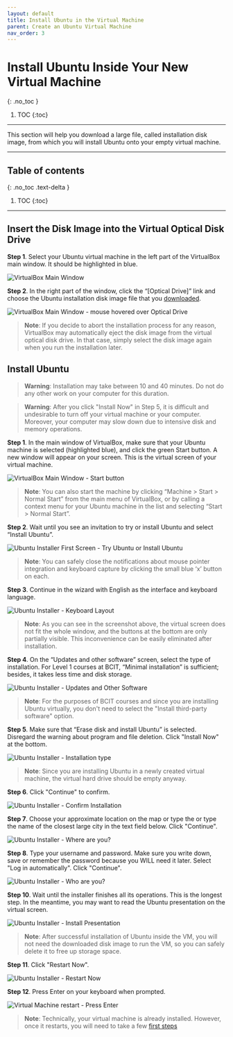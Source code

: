 ```yaml
---
layout: default
title: Install Ubuntu in the Virtual Machine
parent: Create an Ubuntu Virtual Machine
nav_order: 3
---
```


# Install Ubuntu Inside Your New Virtual Machine
{: .no_toc }

1. TOC
{:toc}

---

This section will help you download a large file, called installation disk image, from which you will install Ubuntu onto your empty virtual machine.

---
## Table of contents
{: .no_toc .text-delta }

1. TOC
{:toc}

---

## Insert the Disk Image into the Virtual Optical Disk Drive

**Step 1**. Select your Ubuntu virtual machine in the left part of the VirtualBox main window. It should be highlighted in blue.

![VirtualBox Main Window](../assets/VM-11.png)

**Step 2**. In the right part of the window, click the “[Optical Drive]” link and choose the Ubuntu installation disk image file that you [downloaded](https://yaki-bcit.github.io/doc-virtualbox/docs/create-ubuntu-vm/download-ubuntu.html).

![VirtualBox Main Window - mouse hovered over Optical Drive](../assets/VM-13-1-sh.png)

> **Note**: If you decide to abort the installation process for any reason, VirtualBox may automatically eject the disk image from the virtual optical disk drive. In that case, simply select the disk image again when you run the installation later.

## Install Ubuntu

> **Warning**: Installation may take between 10 and 40 minutes. Do not do any other work on your computer for this duration. 

> **Warning**: After you click "Install Now" in Step 5, it is difficult and undesirable to turn off your virtual machine or your computer. Moreover, your computer may slow down due to intensive disk and memory operations. 

**Step 1**. In the main window of VirtualBox, make sure that your Ubuntu machine is selected (highlighted blue), and click the green Start button. A new window will appear on your screen. This is the virtual screen of your virtual machine.

![VirtualBox Main Window - Start button](../assets/VM-12.png)

> **Note**: You can also start the machine by clicking “Machine > Start > Normal Start” from the main menu of VirtualBox, or by calling a context menu for your Ubuntu machine in the list and selecting “Start > Normal Start”. 

**Step 2**. Wait until you see an invitation to try or install Ubuntu and select “Install Ubuntu”.

![Ubuntu Installer First Screen - Try Ubuntu or Install Ubuntu](../assets/VM-15.png)

> **Note**: You can safely close the notifications about mouse pointer integration and keyboard capture by clicking the small blue ‘x’ button on each.

**Step 3**. Continue in the wizard with English as the interface and keyboard language.

![Ubuntu Installer - Keyboard Layout](../assets/ubuntu-04.png)

> **Note**: As you can see in the screenshot above, the virtual screen does not fit the whole window, and the buttons at the bottom are only partially visible. This inconvenience can be easily eliminated after installation.

**Step 4**. On the “Updates and other software” screen, select the type of installation. For Level 1 courses at BCIT, “Minimal installation” is sufficient; besides, it takes less time and disk storage.

![Ubuntu Installer - Updates and Other Software](../assets/ubuntu-05.png)

> **Note**: For the purposes of BCIT courses and since you are installing Ubuntu virtually, you don't need to select the "Install third-party software" option.

**Step 5**. Make sure that “Erase disk and install Ubuntu” is selected. Disregard the warning about program and file deletion. Click "Install Now" at the bottom.

![Ubuntu Installer - Installation type](../assets/ubuntu-06.png)

> **Note**: Since you are installing Ubuntu in a newly created virtual machine, the virtual hard drive should be empty anyway.

**Step 6**. Click "Continue" to confirm.

![Ubuntu Installer - Confirm Installation](../assets/ubuntu-07.png)

**Step 7**. Choose your approximate location on the map or type the or type the name of the closest large city in the text field below. Click "Continue".

![Ubuntu Installer - Where are you?](../assets/ubuntu-08.png)

**Step 8**. Type your username and password. Make sure you write down, save or remember the password because you WILL need it later. Select "Log in automatically". Click "Continue".

![Ubuntu Installer - Who are you?](../assets/ubuntu-09.png)

**Step 10**. Wait until the installer finishes all its operations. This is the longest step. In the meantime, you may want to read the Ubuntu presentation on the virtual screen.

![Ubuntu Installer - Install Presentation](../assets/ubuntu-10.png)

> **Note**: After successful installation of Ubuntu inside the VM, you will not need the downloaded disk image to run the VM, so you can safely delete it to free up storage space.

**Step 11**. Click "Restart Now".

![Ubuntu Installer - Restart Now](../assets/ubuntu-11.png)

**Step 12**. Press Enter on your keyboard when prompted.

![Virtual Machine restart - Press Enter](../assets/ubuntu-12.png)

> **Note**: Technically, your virtual machine is already installed. However, once it restarts, you will need to take a few [first steps](https://yaki-bcit.github.io/doc-virtualbox/docs/create-ubuntu-vm/ubuntu-first-steps.html)
